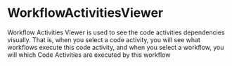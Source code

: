# WorkflowActivitiesViewer
Workflow Activities Viewer is used to see the code activities dependencies visually. That is, when you select a code activity, you will see what workflows execute this code activity, and when you select a workflow, you will which Code Activities are executed by this workflow
